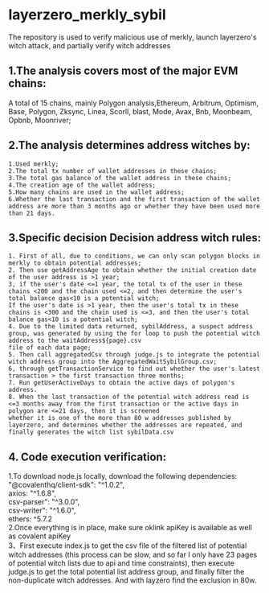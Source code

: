 # layerzero_merkly_sybil  
The repository is used to verify malicious use of merkly, launch layerzero's witch attack, and partially verify witch addresses  
  
## 1.The analysis covers most of the major EVM chains:   
A total of 15 chains, mainly Polygon analysis,Ethereum, Arbitrum, Optimism, Base, Polygon, Zksync, Linea, Scorll, blast, Mode, Avax, Bnb, Moonbeam, Opbnb, Moonriver;  
  
## 2.The analysis determines address witches by:  

    1.Used merkly;  
    2.The total tx number of wallet addresses in these chains;  
    3.The total gas balance of the wallet address in these chains;  
    4.The creation age of the wallet address;  
    5.How many chains are used in the wallet address;  
    6.Whether the last transaction and the first transaction of the wallet address are more than 3 months ago or whether they have been used more than 21 days.  
      
## 3.Specific decision Decision address witch rules:  
    1. First of all, due to conditions, we can only scan polygon blocks in merkly to obtain potential addresses;  
    2. Then use getAddressAge to obtain whether the initial creation date of the user address is >1 year;  
    3, if the user's date <=1 year, the total tx of the user in these chains <200 and the chain used <=2, and then determine the user's total balance gas<10 is a potential witch;   
    If the user's date is >1 year, then the user's total tx in these chains is <300 and the chain used is <=3, and then the user's total balance gas<10 is a potential witch;  
    4. Due to the limited data returned, sybilAddress, a suspect address group, was generated by using the for loop to push the potential witch address to the waitAddress${page}.csv   
    file of each data page;  
    5. Then call aggregatedCsv through judge.js to integrate the potential witch address group into the AggregatedWaitSybilGroup.csv;  
    6, through getTransactionService to find out whether the user's latest transaction > the first transaction three months;  
    7. Run getUserActiveDays to obtain the active days of polygon's address.  
    8. When the last transaction of the potential witch address read is <=3 months away from the first transaction or the active days in polygon are <=21 days, then it is screened  
    whether it is one of the more than 80 w addresses published by layerzero, and determines whether the addresses are repeated, and finally generates the witch list sybilData.csv
## 4.  Code execution verification:
  1.To download node.js locally, download the following dependencies:  
"@covalenthq/client-sdk": "^1.0.2",  
axios: "^1.6.8",  
csv-parser": "^3.0.0",  
csv-writer": "^1.6.0",  
ethers: ^5.7.2  
  2.Once everything is in place, make sure oklink apiKey is available as well as covalent apiKey  
  3、First execute index.js to get the csv file of the filtered list of potential witch addresses (this process can be slow, and so far I only have 23 pages of potential witch lists due to api and time constraints), then execute judge.js to get the total potential list address group, and finally filter the non-duplicate witch addresses. And with layzero find the exclusion in 80w.  
